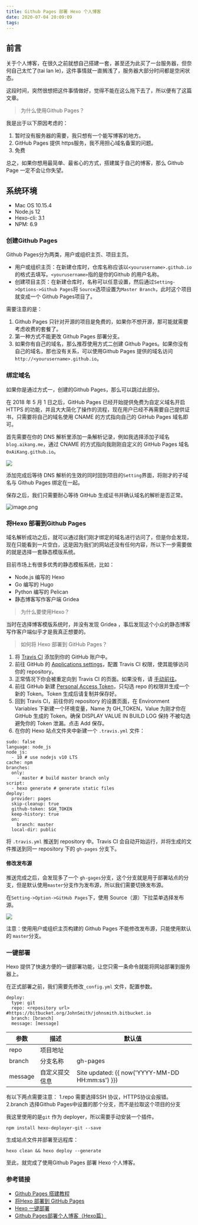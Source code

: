 ```yaml
---
title: Github Pages 部署 Hexo 个人博客
date: 2020-07-04 20:09:09
tags:
---
```

## 前言
关于个人博客，在很久之前就想自己搭建一套，甚至还为此买了一台服务器，但奈何自己太忙了(tai lan le)，这件事情就一直搁浅了，服务器大部分时间都是空闲状态。

这段时间，突然很想把这件事情做好，觉得不能在这么拖下去了，所以便有了这篇文章。

> 为什么使用Github Pages？

我是出于以下原因考虑的：
1. 暂时没有服务器的需要，我只想有一个能写博客的地方。
2. GitHub Pages 提供 https服务，我不用担心域名备案的问题。
3. 免费

总之，如果你想用最简单、最省心的方式，搭建属于自己的博客，那么 Github Page 一定不会让你失望。

## 系统环境
* Mac OS 10.15.4
* Node.js 12
* Hexo-cli: 3.1
* NPM: 6.9

### 创建Github Pages
Github Pages分为两类，用户或组织主页、项目主页。

* 用户或组织主页：在新建仓库时，仓库名称应该以`<yourusername>.github.io`的格式去填写。`<yourusername>`指的是你的Github 的用户名称。
* 创建项目主页：在新建仓库时，名称可以任意设置，然后通过`Setting->Options->Github Pages`将 `Source`选项设置为`Master Branch`，此时这个项目就变成一个 Github Pages项目了。

需要注意的是：
1. Github Pages 只针对开源的项目是免费的，如果你不想开源，那可能就需要考虑收费的套餐了。
2. 第一种方式不能更改 Github Pages 部署分支。
3. 如果你有自己的域名，那么推荐使用方式二创建 Github Pages。如果你没有自己的域名，那也没有关系，可以使用Github Pages 提供的域名访问`http://<yourusername>.github.io`。

### 绑定域名
如果你是通过方式一，创建的Github Pages，那么可以跳过此部分。

在 2018 年 5 月 1 日之后，GitHub Pages 已经开始提供免费为自定义域名开启 HTTPS 的功能，并且大大简化了操作的流程，现在用户已经不再需要自己提供证书，只需要将自己的域名使用 CNAME 的方式指向自己的 GitHub Pages 域名即可。

首先需要在你的 DNS 解析里添加一条解析记录，例如我选择添加子域名`blog.aikang.me`，通过 CNAME 的方式指向我刚刚自定义的 GitHub Pages 域名 `0xAiKang.github.io`。

![](https://i.loli.net/2020/07/04/BDX384QPIZqniJU.png)

添加完成后等待 DNS 解析的生效的同时回到项目的`Setting`界面，将刚才的子域名与 Github Pages 绑定在一起。

保存之后，我们只需要耐心等待 GitHub 生成证书并确认域名的解析是否正常。

![image.png](https://i.loli.net/2020/07/04/OZ2Vu8p9tXgTj7q.png)

### 将Hexo 部署到Github Pages
域名解析成功之后，就可以通过我们刚才绑定的域名进行访问了，但是你会发现，现在只能看到一片空白，这是因为我们的网站还没有任何内容，所以下一步需要做的就是选择一套静态模版系统。

目前市场上有很多优秀的静态模板系统，比如：
* Node.js 编写的 Hexo
* Go 编写的 Hugo
* Python 编写的 Pelican
* 静态博客写作客户端 Gridea

> 为什么要使用Hexo？

当时在选择博客模版系统时，并没有发现 Gridea ，事后发现这个小众的静态博客写作客户端似乎才是我真正想要的。

> 如何将 Hexo 部署到 GitHub Pages？

1. 将 [Travis CI](https://github.com/marketplace/travis-ci) 添加到你的 GitHub 账户中。
2. 前往 GitHub 的 [Applications settings](https://github.com/settings/installations)，配置 Travis CI 权限，使其能够访问你的 repository。
3. 正常情况下你会被重定向到 Travis CI 的页面。如果没有，请 [手动前往](https://travis-ci.com/)。
4. 前往 GitHub 新建 [Personal Access Token](https://github.com/settings/tokens)，只勾选 repo 的权限并生成一个新的 Token。Token 生成后请复制并保存好。
5. 回到 Travis CI，前往你的 repository 的设置页面，在 Environment Variables 下新建一个环境变量，Name 为 GH_TOKEN，Value 为刚才你在 GitHub 生成的 Token。确保 DISPLAY VALUE IN BUILD LOG 保持 不被勾选 避免你的 Token 泄漏。点击 Add 保存。
6. 在你的 Hexo 站点文件夹中新建一个 `.travis.yml` 文件：

```
sudo: false
language: node_js
node_js:
  - 10 # use nodejs v10 LTS
cache: npm
branches:
  only:
    - master # build master branch only
script:
  - hexo generate # generate static files
deploy:
  provider: pages
  skip-cleanup: true
  github-token: $GH_TOKEN
  keep-history: true
  on:
    branch: master
  local-dir: public
```

将 `.travis.yml` 推送到 repository 中。Travis CI 会自动开始运行，并将生成的文件推送到同一 repository 下的 `gh-pages` 分支下。

#### 修改发布源
推送完成之后，会发现多了一个 `gh-gages`分支，这个分支就是用于部署站点的分支，但是默认使用`master`分支作为发布源，所以我们需要切换发布源。

在`Setting->Option->GitHub Pages`下，使用 Source（源）下拉菜单选择发布源。

![](https://i.loli.net/2020/07/04/AHldtP2bIhaqr8c.png)

注意：使用用户或组织主页构建的 Github Pages 不能修改发布源，只能使用默认的 `master`分支。

### 一键部署
Hexo 提供了快速方便的一键部署功能，让您只需一条命令就能将网站部署到服务器上。

在正式部署之前，我们需要先修改`_config.yml` 文件，配置参数。

```
deploy:
  type: git
  repo: <repository url> #https://bitbucket.org/JohnSmith/johnsmith.bitbucket.io
  branch: [branch]
  message: [message]
```
|参数|描述|默认值|
|-|-|-|
|repo|项目地址||
|branch|分支名称|gh-pages|
|message|自定义提交信息|Site updated: {{ now('YYYY-MM-DD HH:mm:ss') }})|

有以下两点需要注意：
1.repo 需要选择SSH 协议，HTTPS协议会报错。
2.branch 选择Github Pages中设置的那个分支，而不是拉取这个项目的分支

我这里使用的是`git` 作为 deployer，所以需要手动安装一个插件。

```
npm install hexo-deployer-git --save
```

生成站点文件并部署至远程库：
```
hexo clean && hexo deploy --generate
```

至此，就完成了使用Github Pages 部署 Hexo 个人博客。

### 参考链接
* [Github Pages 搭建教程](https://sspai.com/post/54608)
* [将Hexo 部署到 GitHub Pages](https://hexo.io/zh-cn/docs/github-pages.html)
* [Hexo 一键部署](https://hexo.io/zh-cn/docs/one-command-deployment.html)
* [Github Pages部署个人博客（Hexo篇）](https://juejin.im/post/5acf02086fb9a028b92d8652#heading-15)